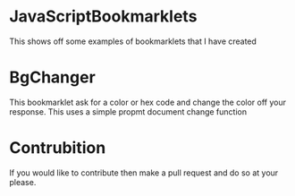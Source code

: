 # JavaScriptBookmarklets
This shows off some examples of bookmarklets that I have created
# BgChanger
This bookmarklet ask for a color or hex code and change the color off your response.
This uses a simple propmt document change function
# Contrubition
If you would like to contribute then make a pull request and do so at your please.
